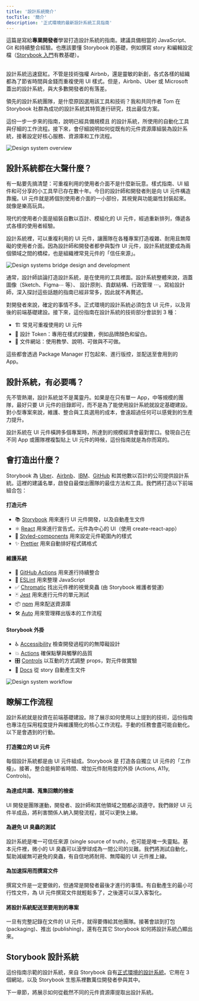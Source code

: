 ```yaml
---
title: '設計系統簡介'
tocTitle: '簡介'
description: '正式環境的最新設計系統工具指南'
---
```


<div class="aside">這篇是寫給<b>專業開發者</b>學習打造設計系統的指南。建議具備相當的 JavaScript、Git 和持續整合經驗。也應該要懂 Storybook 的基礎，例如撰寫 story 和編輯設定檔（<a href="/intro-to-storybook">Storybook 入門</a>有教基礎）。
</div>

<br/>

設計系統迅速竄紅。不管是技術強權 Airbnb，還是靈敏的新創，各式各樣的組織都為了節省時間與金錢而重複使用 UI 樣式。但是，Airbnb、Uber 或 Microsoft 蓋出的設計系統，與大多數開發者的有落差。

領先的設計系統團隊，是什麼原因選用該工具和技術？我和共同作者 Tom 在 Storybook 社群為成功的設計系統其特質進行研究，找出最佳方案。

這份一步一步來的指南，說明已經具備規模且 的設計系統，所使用的自動化工具與仔細的工作流程。接下來，會仔細說明如何從既有的元件資源庫組裝為設計系統，接著設定好核心服務、資源庫和工作流程。

![Design system overview](/design-systems-for-developers/design-system-overview.jpg)

## 設計系統都在大聲什麼？

有一點要先搞清楚：可重複利用的使用者介面不是什麼新玩意。樣式指南、UI 組件和可分享的小工具早已存在數十年。今日的設計師和開發者則是向 UI 元件構造靠攏。UI 元件就是將個別使用者介面的一小部份，其視覺與功能屬性封裝起來。就像是樂高玩具。

現代的使用者介面是組裝自數以百計、模組化的 UI 元件，經過重新排列，傳遞各式各樣的使用者經驗。

設計系統裡，可以重複利用的 UI 元件，讓團隊在各種專案打造複雜、耐用且無障礙的使用者介面。因為設計師和開發者都參與製作 UI 元件，設計系統就要成為兩個領域之間的橋樑，也是組織裡常見元件的「信任來源」。

![Design systems bridge design and development](/design-systems-for-developers/design-system-context.jpg)

通常，設計師談論打造設計系統，是在使用的工具裡面。設計系統整體來說，涵蓋圖像（Sketch、Figma⋯ 等）、 設計原則、貢獻結構、行政管理 ⋯。寫給設計師，深入探討這些話題的指南已經非常多，因此就不再贅述。

對開發者來說，確定的事情不多。正式環境的設計系統必須包含 UI 元件，以及背後的前端基礎建設。接下來，這份指南在設計系統的技術部分會談到 3 種：

- 🏗 常見可重複使用的 UI 元件
- 🎨 設計 Token：專用在樣式的變數，例如品牌顏色和留白。
- 📕 文件網站：使用教學、說明、可做與不可做。

這些都會透過 Package Manager 打包起來、進行版控，並配送至會用到的 App。

## 設計系統，有必要嗎？

先不管熱潮，設計系統並不是萬靈丹。如果是在只有單一 App，中等規模的團隊，最好只要 UI 元件的目錄即可，而不是為了能使用設計系統就設定基礎建設。對小型專案來說，維護、整合與工具選用的成本，會遠超過任何可以感覺到的生產力提升。

設計系統在 UI 元件橫跨多個專案時，所達到的規模經濟會最對胃口。發現自己在不同 App 或團隊裡複製貼上 UI 元件的時候，這份指南就是為你而寫的。

## 會打造出什麼？

Storybook 為 [Uber](https://github.com/uber-web/baseui)、[Airbnb](https://github.com/airbnb/lunar)、[IBM](https://www.carbondesignsystem.com/)、[GitHub](https://primer.style/css/) 和其他數以百計的公司提供設計系統。這裡的建議名單，啟發自最傑出團隊的最佳方法和工具。我們將打造以下前端組合包：

#### 打造元件

- 📚 [Storybook](http://storybook.js.org) 用來進行 UI 元件開發，以及自動產生文件
- ⚛️ [React](https://reactjs.org/) 用來進行宣告式，元件為中心的 UI（使用 create-react-app）
- 💅 [Styled-components](https://www.styled-components.com/) 用來設定元件範圍內的樣式
- ✨ [Prettier](https://prettier.io/) 用來自動排好程式碼格式

#### 維護系統

- 🚥 [GitHub Actions](https://github.com/features/actions) 用來進行持續整合
- 📐 [ESLint](https://eslint.org/) 用來整理 JavaScript
- ✅ [Chromatic](https://chromatic.com) 找出元件裡的視覺臭蟲 (由 Storybook 維護者營運)
- 🃏 [Jest](https://jestjs.io/) 用來進行元件的單元測試
- 📦 [npm](https://npmjs.com) 用來配送資源庫
- 🛠 [Auto](https://github.com/intuit/auto) 用來管理釋出版本的工作流程

#### Storybook 外掛

- ♿ [Accessibility](https://github.com/storybookjs/storybook/tree/master/addons/a11y) 檢查開發過程的的無障礙設計
- 💥 [Actions](https://storybook.js.org/docs/react/essentials/actions) 確保點擊與觸擊的品質
- 🎛 [Controls](https://storybook.js.org/docs/react/essentials/controls) 以互動的方式調整 props，對元件做實驗
- 📕 [Docs](https://storybook.js.org/docs/react/writing-docs/introduction) 從 story 自動產生文件

![Design system workflow](/design-systems-for-developers/design-system-workflow.jpg)

## 瞭解工作流程

設計系統就是投資在前端基礎建設。除了展示如何使用以上提到的技術，這份指南也專注在採用程度提升與維護簡化的核心工作流程。手動的任務會盡可能自動化。以下是會遇到的行動。

#### 打造獨立的 UI 元件

每個設計系統都是由 UI 元件組成。Storybook 是 打造各自獨立 UI 元件的「工作檯」。接著，整合能夠節省時間、增加元件耐用度的外掛 (Actions, A11y, Controls)。

#### 為達成共識、蒐集回饋的檢查

UI 開發是團隊運動，開發者、設計師和其他領域之間都必須遵守。我們做好 UI 元件半成品，將利害關係人納入開發流程，就可以更快上線。

#### 為避免 UI 臭蟲的測試

設計系統是唯一可信任來源 (single source of truth)，也可能是唯一失靈點。基本元件裡，微小的 UI 臭蟲可以滾學球成為一間公司的災難。我們將測試自動化，幫助減緩無可避免的臭蟲，有自信地將耐用、無障礙的 UI 元件推上線。

#### 為加速採用而撰寫文件

撰寫文件是一定要做的，但通常是開發者最後才進行的事情。有自動產生的最小可行性文件，為 UI 元件撰寫文件就輕鬆多了，之後還可以深入客製化。

#### 將設計系統配送至要用到的專案

一旦有完整記錄在文件的 UI 元件，就得要傳給其他團隊。接著會談到打包 (packaging)、推出 (publishing)，還有在其它 Storybook 如何將設計系統凸顯出來。

## Storybook 設計系統

這份指南示範的設計系統，來自 Storybook 自有[正式環境的設計系統](https://github.com/storybookjs/design-system)。它用在 3 個網站，以及 Storybook 生態系裡數萬位開發者參與其中。

下一章節，將展示如何從截然不同的元件資源庫提取出設計系統。
